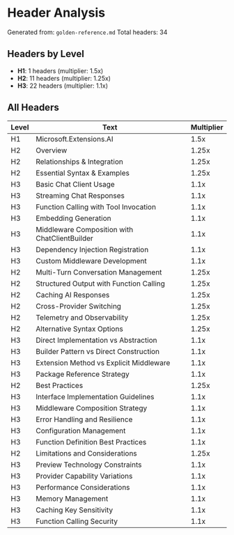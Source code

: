 # Header Analysis

Generated from: `golden-reference.md`
Total headers: 34

## Headers by Level

- **H1**: 1 headers (multiplier: 1.5x)
- **H2**: 11 headers (multiplier: 1.25x)
- **H3**: 22 headers (multiplier: 1.1x)

## All Headers

| Level | Text | Multiplier |
|-------|------|------------|
| H1 | Microsoft.Extensions.AI | 1.5x |
| H2 | Overview | 1.25x |
| H2 | Relationships & Integration | 1.25x |
| H2 | Essential Syntax & Examples | 1.25x |
| H3 | Basic Chat Client Usage | 1.1x |
| H3 | Streaming Chat Responses | 1.1x |
| H3 | Function Calling with Tool Invocation | 1.1x |
| H3 | Embedding Generation | 1.1x |
| H3 | Middleware Composition with ChatClientBuilder | 1.1x |
| H3 | Dependency Injection Registration | 1.1x |
| H3 | Custom Middleware Development | 1.1x |
| H2 | Multi-Turn Conversation Management | 1.25x |
| H2 | Structured Output with Function Calling | 1.25x |
| H2 | Caching AI Responses | 1.25x |
| H2 | Cross-Provider Switching | 1.25x |
| H2 | Telemetry and Observability | 1.25x |
| H2 | Alternative Syntax Options | 1.25x |
| H3 | Direct Implementation vs Abstraction | 1.1x |
| H3 | Builder Pattern vs Direct Construction | 1.1x |
| H3 | Extension Method vs Explicit Middleware | 1.1x |
| H3 | Package Reference Strategy | 1.1x |
| H2 | Best Practices | 1.25x |
| H3 | Interface Implementation Guidelines | 1.1x |
| H3 | Middleware Composition Strategy | 1.1x |
| H3 | Error Handling and Resilience | 1.1x |
| H3 | Configuration Management | 1.1x |
| H3 | Function Definition Best Practices | 1.1x |
| H2 | Limitations and Considerations | 1.25x |
| H3 | Preview Technology Constraints | 1.1x |
| H3 | Provider Capability Variations | 1.1x |
| H3 | Performance Considerations | 1.1x |
| H3 | Memory Management | 1.1x |
| H3 | Caching Key Sensitivity | 1.1x |
| H3 | Function Calling Security | 1.1x |
